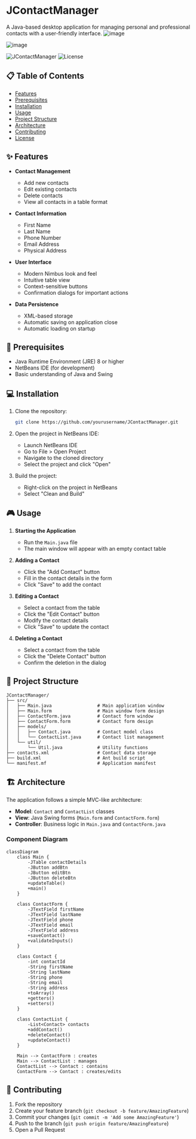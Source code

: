 # JContactManager

A Java-based desktop application for managing personal and professional contacts with a user-friendly interface.
![image](https://github.com/user-attachments/assets/e3349b8e-6f40-444c-b9aa-c49412a27c76)

![image](https://github.com/user-attachments/assets/96c5d798-b821-477d-a835-5bb2e7ce9468)

![JContactManager](https://img.shields.io/badge/Java-ED8B00?style=for-the-badge&logo=java&logoColor=white)
![License](https://img.shields.io/badge/License-MIT-blue.svg)

## 📋 Table of Contents
- [Features](#features)
- [Prerequisites](#prerequisites)
- [Installation](#installation)
- [Usage](#usage)
- [Project Structure](#project-structure)
- [Architecture](#architecture)
- [Contributing](#contributing)
- [License](#license)

## ✨ Features

- **Contact Management**
  - Add new contacts
  - Edit existing contacts
  - Delete contacts
  - View all contacts in a table format

- **Contact Information**
  - First Name
  - Last Name
  - Phone Number
  - Email Address
  - Physical Address

- **User Interface**
  - Modern Nimbus look and feel
  - Intuitive table view
  - Context-sensitive buttons
  - Confirmation dialogs for important actions

- **Data Persistence**
  - XML-based storage
  - Automatic saving on application close
  - Automatic loading on startup

## 🚀 Prerequisites

- Java Runtime Environment (JRE) 8 or higher
- NetBeans IDE (for development)
- Basic understanding of Java and Swing

## 💻 Installation

1. Clone the repository:
   ```bash
   git clone https://github.com/yourusername/JContactManager.git
   ```

2. Open the project in NetBeans IDE:
   - Launch NetBeans IDE
   - Go to File > Open Project
   - Navigate to the cloned directory
   - Select the project and click "Open"

3. Build the project:
   - Right-click on the project in NetBeans
   - Select "Clean and Build"

## 🎮 Usage

1. **Starting the Application**
   - Run the `Main.java` file
   - The main window will appear with an empty contact table

2. **Adding a Contact**
   - Click the "Add Contact" button
   - Fill in the contact details in the form
   - Click "Save" to add the contact

3. **Editing a Contact**
   - Select a contact from the table
   - Click the "Edit Contact" button
   - Modify the contact details
   - Click "Save" to update the contact

4. **Deleting a Contact**
   - Select a contact from the table
   - Click the "Delete Contact" button
   - Confirm the deletion in the dialog

## 📁 Project Structure

```
JContactManager/
├── src/
│   ├── Main.java                 # Main application window
│   ├── Main.form                 # Main window form design
│   ├── ContactForm.java          # Contact form window
│   ├── ContactForm.form          # Contact form design
│   ├── models/
│   │   ├── Contact.java          # Contact model class
│   │   └── ContactList.java      # Contact list management
│   └── util/
│       └── Util.java             # Utility functions
├── contacts.xml                  # Contact data storage
├── build.xml                     # Ant build script
└── manifest.mf                   # Application manifest
```

## 🏗️ Architecture

The application follows a simple MVC-like architecture:

- **Model**: `Contact` and `ContactList` classes
- **View**: Java Swing forms (`Main.form` and `ContactForm.form`)
- **Controller**: Business logic in `Main.java` and `ContactForm.java`

### Component Diagram
```mermaid
classDiagram
    class Main {
        -JTable contactDetails
        -JButton addBtn
        -JButton editBtn
        -JButton deleteBtn
        +updateTable()
        +main()
    }
    
    class ContactForm {
        -JTextField firstName
        -JTextField lastName
        -JTextField phone
        -JTextField email
        -JTextField address
        +saveContact()
        +validateInputs()
    }
    
    class Contact {
        -int contactId
        -String firstName
        -String lastName
        -String phone
        -String email
        -String address
        +toArray()
        +getters()
        +setters()
    }
    
    class ContactList {
        -List<Contact> contacts
        +addContact()
        +deleteContact()
        +updateContact()
    }
    
    Main --> ContactForm : creates
    Main --> ContactList : manages
    ContactList --> Contact : contains
    ContactForm --> Contact : creates/edits
```

## 🤝 Contributing

1. Fork the repository
2. Create your feature branch (`git checkout -b feature/AmazingFeature`)
3. Commit your changes (`git commit -m 'Add some AmazingFeature'`)
4. Push to the branch (`git push origin feature/AmazingFeature`)
5. Open a Pull Request

